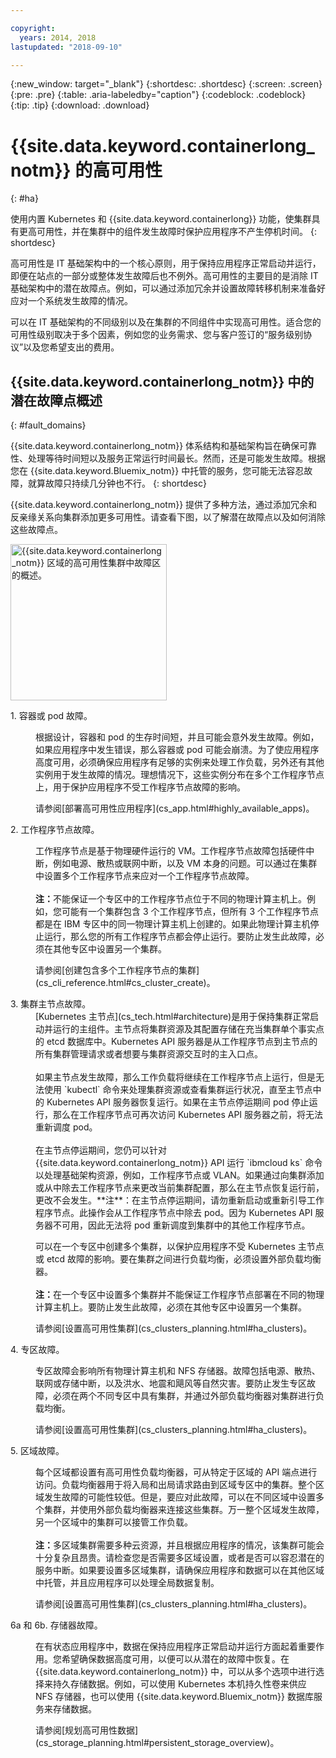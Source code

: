 ```yaml
---

copyright:
  years: 2014, 2018
lastupdated: "2018-09-10"

---
```


{:new_window: target="_blank"}
{:shortdesc: .shortdesc}
{:screen: .screen}
{:pre: .pre}
{:table: .aria-labeledby="caption"}
{:codeblock: .codeblock}
{:tip: .tip}
{:download: .download}




# {{site.data.keyword.containerlong_notm}} 的高可用性
{: #ha}

使用内置 Kubernetes 和 {{site.data.keyword.containerlong}} 功能，使集群具有更高可用性，并在集群中的组件发生故障时保护应用程序不产生停机时间。
{: shortdesc}

高可用性是 IT 基础架构中的一个核心原则，用于保持应用程序正常启动并运行，即便在站点的一部分或整体发生故障后也不例外。高可用性的主要目的是消除 IT 基础架构中的潜在故障点。例如，可以通过添加冗余并设置故障转移机制来准备好应对一个系统发生故障的情况。

可以在 IT 基础架构的不同级别以及在集群的不同组件中实现高可用性。适合您的可用性级别取决于多个因素，例如您的业务需求、您与客户签订的“服务级别协议”以及您希望支出的费用。

## {{site.data.keyword.containerlong_notm}} 中的潜在故障点概述
{: #fault_domains} 

{{site.data.keyword.containerlong_notm}} 体系结构和基础架构旨在确保可靠性、处理等待时间短以及服务正常运行时间最长。然而，还是可能发生故障。根据您在 {{site.data.keyword.Bluemix_notm}} 中托管的服务，您可能无法容忍故障，就算故障只持续几分钟也不行。
{: shortdesc}

{{site.data.keyword.containerlong_notm}} 提供了多种方法，通过添加冗余和反亲缘关系向集群添加更多可用性。请查看下图，以了解潜在故障点以及如何消除这些故障点。

<img src="images/cs_failure_ov.png" alt="{{site.data.keyword.containerlong_notm}} 区域的高可用性集群中故障区的概述。" width="250" style="width:250px; border-style: none"/>

<dl>
<dt> 1. 容器或 pod 故障。</dt>
  <dd><p>根据设计，容器和 pod 的生存时间短，并且可能会意外发生故障。例如，如果应用程序中发生错误，那么容器或 pod 可能会崩溃。为了使应用程序高度可用，必须确保应用程序有足够的实例来处理工作负载，另外还有其他实例用于发生故障的情况。理想情况下，这些实例分布在多个工作程序节点上，用于保护应用程序不受工作程序节点故障的影响。</p>
  <p>请参阅[部署高可用性应用程序](cs_app.html#highly_available_apps)。</p></dd>
<dt> 2. 工作程序节点故障。</dt>
  <dd><p>工作程序节点是基于物理硬件运行的 VM。工作程序节点故障包括硬件中断，例如电源、散热或联网中断，以及 VM 本身的问题。可以通过在集群中设置多个工作程序节点来应对一个工作程序节点故障。<br/><br/><strong>注：</strong>不能保证一个专区中的工作程序节点位于不同的物理计算主机上。例如，您可能有一个集群包含 3 个工作程序节点，但所有 3 个工作程序节点都是在 IBM 专区中的同一物理计算主机上创建的。如果此物理计算主机停止运行，那么您的所有工作程序节点都会停止运行。要防止发生此故障，必须在其他专区中设置另一个集群。</p>
  <p>请参阅[创建包含多个工作程序节点的集群](cs_cli_reference.html#cs_cluster_create)。</p></dd>
<dt> 3. 集群主节点故障。</dt>
  <dd>[Kubernetes 主节点](cs_tech.html#architecture)是用于保持集群正常启动并运行的主组件。主节点将集群资源及其配置存储在充当集群单个事实点的 etcd 数据库中。Kubernetes API 服务器是从工作程序节点到主节点的所有集群管理请求或者想要与集群资源交互时的主入口点。<br><br>如果主节点发生故障，那么工作负载将继续在工作程序节点上运行，但是无法使用 `kubectl` 命令来处理集群资源或查看集群运行状况，直至主节点中的 Kubernetes API 服务器恢复运行。如果在主节点停运期间 pod 停止运行，那么在工作程序节点可再次访问 Kubernetes API 服务器之前，将无法重新调度 pod。<br><br>在主节点停运期间，您仍可以针对 {{site.data.keyword.containerlong_notm}} API 运行 `ibmcloud ks` 命令以处理基础架构资源，例如，工作程序节点或 VLAN。如果通过向集群添加或从中除去工作程序节点来更改当前集群配置，那么在主节点恢复运行前，更改不会发生。**注**：在主节点停运期间，请勿重新启动或重新引导工作程序节点。此操作会从工作程序节点中除去 pod。因为 Kubernetes API 服务器不可用，因此无法将 pod 重新调度到集群中的其他工作程序节点。<p>可以在一个专区中创建多个集群，以保护应用程序不受 Kubernetes 主节点或 etcd 故障的影响。要在集群之间进行负载均衡，必须设置外部负载均衡器。<br/><br/><strong>注：</strong>在一个专区中设置多个集群并不能保证工作程序节点部署在不同的物理计算主机上。要防止发生此故障，必须在其他专区中设置另一个集群。</p>
  <p>请参阅[设置高可用性集群](cs_clusters_planning.html#ha_clusters)。</p></dd>
<dt> 4. 专区故障。</dt>
  <dd><p>专区故障会影响所有物理计算主机和 NFS 存储器。故障包括电源、散热、联网或存储中断，以及洪水、地震和飓风等自然灾害。要防止发生专区故障，必须在两个不同专区中具有集群，并通过外部负载均衡器对集群进行负载均衡。</p>
  <p>请参阅[设置高可用性集群](cs_clusters_planning.html#ha_clusters)。</p></dd>    
<dt> 5. 区域故障。</dt>
  <dd><p>每个区域都设置有高可用性负载均衡器，可从特定于区域的 API 端点进行访问。负载均衡器用于将入局和出局请求路由到区域专区中的集群。整个区域发生故障的可能性较低。但是，要应对此故障，可以在不同区域中设置多个集群，并使用外部负载均衡器来连接这些集群。万一整个区域发生故障，另一个区域中的集群可以接管工作负载。<br/><br/><strong>注：</strong>多区域集群需要多种云资源，并且根据应用程序的情况，该集群可能会十分复杂且昂贵。请检查您是否需要多区域设置，或者是否可以容忍潜在的服务中断。如果要设置多区域集群，请确保应用程序和数据可以在其他区域中托管，并且应用程序可以处理全局数据复制。</p>
  <p>请参阅[设置高可用性集群](cs_clusters_planning.html#ha_clusters)。</p></dd>   
<dt> 6a 和 6b. 存储器故障。</dt>
  <dd><p>在有状态应用程序中，数据在保持应用程序正常启动并运行方面起着重要作用。您希望确保数据高度可用，以便可以从潜在的故障中恢复。在 {{site.data.keyword.containerlong_notm}} 中，可以从多个选项中进行选择来持久存储数据。例如，可以使用 Kubernetes 本机持久性卷来供应 NFS 存储器，也可以使用 {{site.data.keyword.Bluemix_notm}} 数据库服务来存储数据。</p>
  <p>请参阅[规划高可用性数据](cs_storage_planning.html#persistent_storage_overview)。</p></dd> 
</dl>
